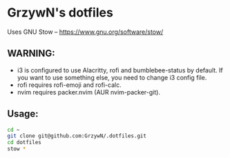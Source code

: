 # GrzywN's dotfiles

Uses GNU Stow – https://www.gnu.org/software/stow/

## WARNING:

- i3 is configured to use Alacritty, rofi and bumblebee-status by default. If you want to use something else, you need to change i3 config file.
- rofi requires rofi-emoji and rofi-calc.
- nvim requires packer.nvim (AUR nvim-packer-git).

## Usage: 

```bash
cd ~
git clone git@github.com:GrzywN/.dotfiles.git
cd dotfiles
stow * 
```

